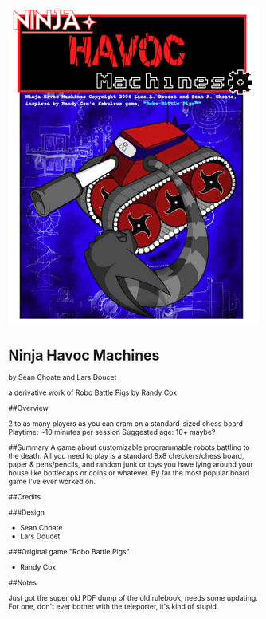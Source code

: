 ![Surmount Logo](/ninja_havoc_machines/images/logo.png)

# Ninja Havoc Machines

by Sean Choate and Lars Doucet

a derivative work of [Robo Battle Pigs](http://cox-tv.com/games/mygames/robobattlepigs.html) by Randy Cox

##Overview

2 to as many players as you can cram on a standard-sized chess board
Playtime: ~10 minutes per session
Suggested age: 10+ maybe?

##Summary
A game about customizable programmable robots battling to the death. All you need to play is a standard 8x8 checkers/chess board, paper & pens/pencils, and random
junk or toys you have lying around your house like bottlecaps or coins or whatever. By far the most popular board game I've ever worked on.

##Credits

###Design
- Sean Choate
- Lars Doucet

###Original game "Robo Battle Pigs"
- Randy Cox

##Notes

Just got the super old PDF dump of the old rulebook, needs some updating. For one, don't ever bother with the teleporter, it's kind of stupid.